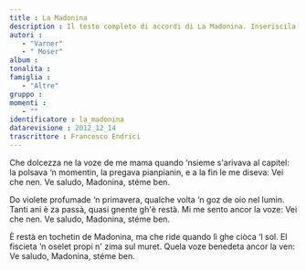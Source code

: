 ```yaml
--- 
title : La Madonina
description : Il testo completo di accordi di La Madonina. Inseriscila nel tuo canzoniere!
autori : 
   - "Varner"
   - " Moser"
album : 
tonalita : 
famiglia : 
   - "Altre"
gruppo : 
momenti : 
   - ""
identificatore : la_madonina
datarevisione : 2012_12_14
trascrittore : Francesco Endrici
--- 
```




Che dolcezza ne la voze de me mama 
quando ‘nsieme s'arivava al capitel: 
la polsava ‘n momentin, 
la pregava pianpianin, 
e a la fin le me diseva: Vei che nen. 
Ve saludo, Madonina, stéme ben. 


Do violete profumade ‘n primavera, 
qualche volta ‘n goz de oio nel lumin. 
Tanti ani è za passà, 
quasi gnente gh'è restà. 
Mi me sento ancor la voze: Vei che nen. 
Ve saludo, Madonina, stéme ben. 


È restà en tochetin de Madonina, 
ma che ride quando lì ghe ciòca ‘l sol. 
El fiscieta ‘n oselet 
propi n' zima sul muret. 
Quela voze benedeta ancor la ven: 
Ve saludo, Madonina, stéme ben.



